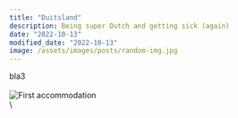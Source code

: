 ```yaml
---
title: "Duitsland"
description: Being super Dutch and getting sick (again)
date: "2022-10-13"
modified_date: "2022-10-13"
image: /assets/images/posts/random-img.jpg
---
```

bla3
\
\
![First accommodation](/assets/images/posts/week1/castle.jpg)
\
\